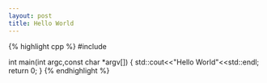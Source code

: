 ```yaml
---
layout: post
title: Hello World
---
```


{% highlight cpp %}
#include <iostream>

int main(int argc,const char *argv[])
{
	std::cout<<"Hello World"<<std::endl;
	return 0;
}
{% endhighlight %}
